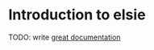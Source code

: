 # Introduction to elsie

TODO: write [great documentation](http://jacobian.org/writing/what-to-write/)
